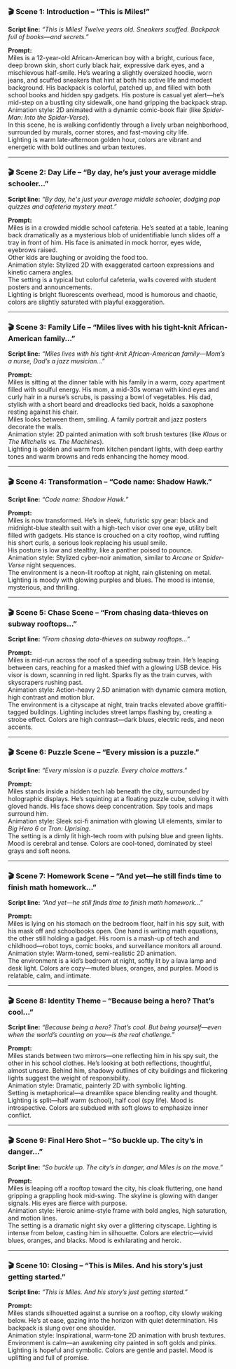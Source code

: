 ### 🎬 **Scene 1: Introduction – “This is Miles!”**

**Script line:** _“This is Miles! Twelve years old. Sneakers scuffed. Backpack full of books—and secrets.”_

**Prompt:**  
Miles is a 12-year-old African-American boy with a bright, curious face, deep brown skin, short curly black hair, expressive dark eyes, and a mischievous half-smile. He’s wearing a slightly oversized hoodie, worn jeans, and scuffed sneakers that hint at both his active life and modest background. His backpack is colorful, patched up, and filled with both school books and hidden spy gadgets. His posture is casual yet alert—he’s mid-step on a bustling city sidewalk, one hand gripping the backpack strap.  
Animation style: 2D animated with a dynamic comic-book flair (like _Spider-Man: Into the Spider-Verse_).  
In this scene, he is walking confidently through a lively urban neighborhood, surrounded by murals, corner stores, and fast-moving city life.  
Lighting is warm late-afternoon golden hour, colors are vibrant and energetic with bold outlines and urban textures.

---

### 🎬 **Scene 2: Day Life – “By day, he’s just your average middle schooler…”**

**Script line:** _“By day, he's just your average middle schooler, dodging pop quizzes and cafeteria mystery meat.”_

**Prompt:**  
Miles is in a crowded middle school cafeteria. He’s seated at a table, leaning back dramatically as a mysterious blob of unidentifiable lunch slides off a tray in front of him. His face is animated in mock horror, eyes wide, eyebrows raised.  
Other kids are laughing or avoiding the food too.  
Animation style: Stylized 2D with exaggerated cartoon expressions and kinetic camera angles.  
The setting is a typical but colorful cafeteria, walls covered with student posters and announcements.  
Lighting is bright fluorescents overhead, mood is humorous and chaotic, colors are slightly saturated with playful exaggeration.

---

### 🎬 **Scene 3: Family Life – “Miles lives with his tight-knit African-American family…”**

**Script line:** _“Miles lives with his tight-knit African-American family—Mom’s a nurse, Dad’s a jazz musician…”_

**Prompt:**  
Miles is sitting at the dinner table with his family in a warm, cozy apartment filled with soulful energy. His mom, a mid-30s woman with kind eyes and curly hair in a nurse’s scrubs, is passing a bowl of vegetables. His dad, stylish with a short beard and dreadlocks tied back, holds a saxophone resting against his chair.  
Miles looks between them, smiling. A family portrait and jazz posters decorate the walls.  
Animation style: 2D painted animation with soft brush textures (like _Klaus_ or _The Mitchells vs. The Machines_).  
Lighting is golden and warm from kitchen pendant lights, with deep earthy tones and warm browns and reds enhancing the homey mood.

---

### 🎬 **Scene 4: Transformation – “Code name: Shadow Hawk.”**

**Script line:** _“Code name: Shadow Hawk.”_

**Prompt:**  
Miles is now transformed. He’s in sleek, futuristic spy gear: black and midnight-blue stealth suit with a high-tech visor over one eye, utility belt filled with gadgets. His stance is crouched on a city rooftop, wind ruffling his short curls, a serious look replacing his usual smile.  
His posture is low and stealthy, like a panther poised to pounce.  
Animation style: Stylized cyber-noir animation, similar to _Arcane_ or _Spider-Verse_ night sequences.  
The environment is a neon-lit rooftop at night, rain glistening on metal. Lighting is moody with glowing purples and blues. The mood is intense, mysterious, and thrilling.

---

### 🎬 **Scene 5: Chase Scene – “From chasing data-thieves on subway rooftops…”**

**Script line:** _“From chasing data-thieves on subway rooftops…”_

**Prompt:**  
Miles is mid-run across the roof of a speeding subway train. He’s leaping between cars, reaching for a masked thief with a glowing USB device. His visor is down, scanning in red light. Sparks fly as the train curves, with skyscrapers rushing past.  
Animation style: Action-heavy 2.5D animation with dynamic camera motion, high contrast and motion blur.  
The environment is a cityscape at night, train tracks elevated above graffiti-tagged buildings. Lighting includes street lamps flashing by, creating a strobe effect. Colors are high contrast—dark blues, electric reds, and neon accents.

---

### 🎬 **Scene 6: Puzzle Scene – “Every mission is a puzzle.”**

**Script line:** _“Every mission is a puzzle. Every choice matters.”_

**Prompt:**  
Miles stands inside a hidden tech lab beneath the city, surrounded by holographic displays. He’s squinting at a floating puzzle cube, solving it with gloved hands. His face shows deep concentration. Spy tools and maps surround him.  
Animation style: Sleek sci-fi animation with glowing UI elements, similar to _Big Hero 6_ or _Tron: Uprising_.  
The setting is a dimly lit high-tech room with pulsing blue and green lights. Mood is cerebral and tense. Colors are cool-toned, dominated by steel grays and soft neons.

---

### 🎬 **Scene 7: Homework Scene – “And yet—he still finds time to finish math homework…”**

**Script line:** _“And yet—he still finds time to finish math homework…”_

**Prompt:**  
Miles is lying on his stomach on the bedroom floor, half in his spy suit, with his mask off and schoolbooks open. One hand is writing math equations, the other still holding a gadget. His room is a mash-up of tech and childhood—robot toys, comic books, and surveillance monitors all around.  
Animation style: Warm-toned, semi-realistic 2D animation.  
The environment is a kid’s bedroom at night, softly lit by a lava lamp and desk light. Colors are cozy—muted blues, oranges, and purples. Mood is relatable, calm, and intimate.

---

### 🎬 **Scene 8: Identity Theme – “Because being a hero? That’s cool…”**

**Script line:** _“Because being a hero? That’s cool. But being yourself—even when the world’s counting on you—is the real challenge.”_

**Prompt:**  
Miles stands between two mirrors—one reflecting him in his spy suit, the other in his school clothes. He’s looking at both reflections, thoughtful, almost unsure. Behind him, shadowy outlines of city buildings and flickering lights suggest the weight of responsibility.  
Animation style: Dramatic, painterly 2D with symbolic lighting.  
Setting is metaphorical—a dreamlike space blending reality and thought. Lighting is split—half warm (school), half cool (spy life). Mood is introspective. Colors are subdued with soft glows to emphasize inner conflict.

---

### 🎬 **Scene 9: Final Hero Shot – “So buckle up. The city’s in danger…”**

**Script line:** _“So buckle up. The city’s in danger, and Miles is on the move.”_

**Prompt:**  
Miles is leaping off a rooftop toward the city, his cloak fluttering, one hand gripping a grappling hook mid-swing. The skyline is glowing with danger signals. His eyes are fierce with purpose.  
Animation style: Heroic anime-style frame with bold angles, high saturation, and motion lines.  
The setting is a dramatic night sky over a glittering cityscape. Lighting is intense from below, casting him in silhouette. Colors are electric—vivid blues, oranges, and blacks. Mood is exhilarating and heroic.

---

### 🎬 **Scene 10: Closing – “This is Miles. And his story’s just getting started.”**

**Script line:** _“This is Miles. And his story’s just getting started.”_

**Prompt:**  
Miles stands silhouetted against a sunrise on a rooftop, city slowly waking below. He’s at ease, gazing into the horizon with quiet determination. His backpack is slung over one shoulder.  
Animation style: Inspirational, warm-tone 2D animation with brush textures.  
Environment is calm—an awakening city painted in soft golds and pinks. Lighting is hopeful and symbolic. Colors are gentle and pastel. Mood is uplifting and full of promise.